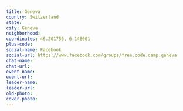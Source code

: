 ```yaml
---
title: Geneva
country: Switzerland
state: 
city: Geneva
neighborhood: 
coordinates: 46.201756, 6.146601
plus-code:
social-name: Facebook
social-url: https://www.facebook.com/groups/free.code.camp.geneva
chat-name:
chat-url:
event-name:
event-url:
leader-name:
leader-url:
old-photo: 
cover-photo:
---
```

